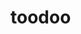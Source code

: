 <!--
 * @Date: 2022-06-07 23:02:44
 * @LastEditors: ibegyourpardon
 * @LastEditTime: 2022-06-11 10:22:32
 * @FilePath: \toodoo\README.md
-->
# toodoo